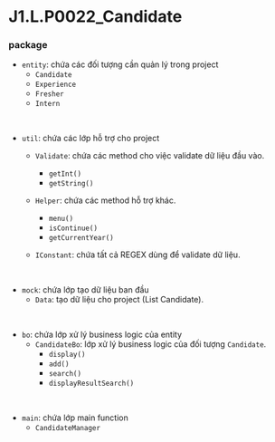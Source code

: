 # J1.L.P0022_Candidate

### package

- `entity`: chứa các đối tượng cần quản lý trong project
  - `Candidate`
  - `Experience`
  - `Fresher`
  - `Intern`
  
<br />

- `util`: chứa các lớp hỗ trợ cho project
  - `Validate`: chứa các method cho việc validate dữ liệu đầu vào.
    - `getInt()`
    - `getString()`
    
  - `Helper`: chứa các method hỗ trợ khác.
    - `menu()`
    - `isContinue()`
    - `getCurrentYear()`
    
  - `IConstant`: chứa tất cả REGEX dùng để validate dữ liệu.

<br />

- `mock`: chứa lớp tạo dữ liệu ban đầu
  - `Data`: tạo dữ liệu cho project (List Candidate).

<br />
 
- `bo`: chứa lớp xử lý business logic của entity
  - `CandidateBo`: lớp xử lý business logic của đối tượng `Candidate`.
    - `display()`
    - `add()`
    - `search()`
    - `displayResultSearch()`
    
<br />

- `main`: chứa lớp main function
  - `CandidateManager`
  
<br />
